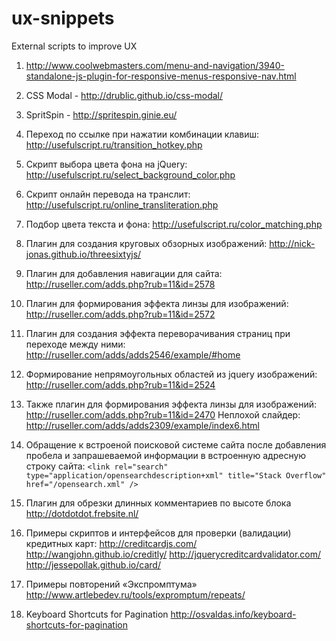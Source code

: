 ux-snippets
===========

External scripts to improve UX

1. http://www.coolwebmasters.com/menu-and-navigation/3940-standalone-js-plugin-for-responsive-menus-responsive-nav.html

2. CSS Modal - http://drublic.github.io/css-modal/ 

3. SpritSpin - http://spritespin.ginie.eu/

4. Переход по ссылке при нажатии комбинации клавиш: http://usefulscript.ru/transition_hotkey.php

5. Скрипт выбора цвета фона на jQuery: http://usefulscript.ru/select_background_color.php

6. Скрипт онлайн перевода на транслит: http://usefulscript.ru/online_transliteration.php

7. Подбор цвета текста и фона: http://usefulscript.ru/color_matching.php

8. Плагин для создания круговых обзорных изображений: http://nick-jonas.github.io/threesixtyjs/

9. Плагин для добавления навигации для сайта: http://ruseller.com/adds.php?rub=11&id=2578

10. Плагин для формирования эффекта линзы для изображений: http://ruseller.com/adds.php?rub=11&id=2572

11. Плагин для создания эффекта переворачивания страниц при переходе  между ними: http://ruseller.com/adds/adds2546/example/#home

12. Формирование непрямоугольных областей из jquery изображений: http://ruseller.com/adds.php?rub=11&id=2524

13. Также плагин для формирования эффекта линзы для изображений: http://ruseller.com/adds.php?rub=11&id=2470
Неплохой слайдер: http://ruseller.com/adds/adds2309/example/index6.html

14. Обращение к встроеной поисковой системе сайта после добавления пробела и запрашеваемой информации в встроенную адресную строку сайта:
```<link rel="search" type="application/opensearchdescription+xml" title="Stack Overflow" href="/opensearch.xml" /> ```

15. Плагин для обрезки длинных комментариев по высоте блока http://dotdotdot.frebsite.nl/
 
16. Примеры скриптов и интерфейсов для проверки (валидации) кредитных карт:
http://creditcardjs.com/
http://wangjohn.github.io/creditly/
http://jquerycreditcardvalidator.com/ 
http://jessepollak.github.io/card/

17. Примеры повторений «Экспромптума» http://www.artlebedev.ru/tools/expromptum/repeats/
 
18. Keyboard Shortcuts for Pagination http://osvaldas.info/keyboard-shortcuts-for-pagination
